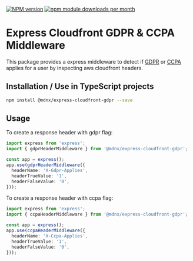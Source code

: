 [![NPM version](https://img.shields.io/npm/v/@mdnx/express-cloudfront-gdpr.svg?style=flat-square)](https://www.npmjs.com/package/@mdnx/express-cloudfront-gdpr)
[![npm module downloads per month](http://img.shields.io/npm/dm/@mdnx/express-cloudfront-gdpr.svg?style=flat)](https://www.npmjs.org/package/@mdnx/express-cloudfront-gdpr)

# Express Cloudfront GDPR & CCPA Middleware

This package provides a express middleware to detect if [GDPR](https://en.wikipedia.org/wiki/General_Data_Protection_Regulation) or [CCPA](https://en.wikipedia.org/wiki/California_Consumer_Privacy_Act) applies for a user by inspecting aws cloudfront headers.

## Installation / Use in TypeScript projects

```bash
npm install @mdnx/express-cloudfront-gdpr --save
```

## Usage

To create a response header with gdpr flag:

```typescript
import express from 'express';
import { gdprHeaderMiddleware } from '@mdnx/express-cloudfront-gdpr';

const app = express();
app.use(gdprHeaderMiddleware({
  headerName: 'X-Gdpr-Applies',
  headerTrueValue: '1',
  headerFalseValue: '0',
}));
```

To create a response header with ccpa flag:

```typescript
import express from 'express';
import { ccpaHeaderMiddleware } from '@mdnx/express-cloudfront-gdpr';

const app = express();
app.use(ccpaHeaderMiddleware({
  headerName: 'X-Ccpa-Applies',
  headerTrueValue: '1',
  headerFalseValue: '0',
}));
```
